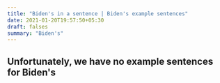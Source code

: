 ```yaml
---
title: "Biden's in a sentence | Biden's example sentences"
date: 2021-01-20T19:57:50+05:30
draft: falses
summary: "Biden's"
---
```

## Unfortunately, we have no example sentences for Biden's                 
